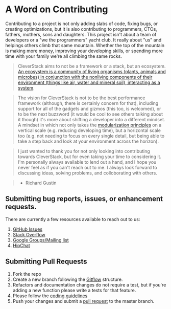 # A Word on Contributing

Contributing to a project is not only adding slabs of code, fixing bugs, or creating optimizations, but it is also contributing to programmers, CTOs, fathers, mothers, sons and daughters. This project isn't about a team of developers or a "we the programmers" yacht club. It really about "us" and helpings others climb that same mountain. Whether the top of the mountain is making more money, improving your developing skills, or spending more time with your family we're all climbing the same rocks.

> CleverStack aims to not be a framework or a stack, but an ecosystem. [An ecosystem is a community of living organisms (plants, animals and microbes) in conjunction with the nonliving components of their environment (things like air, water and mineral soil), interacting as a system](http://en.wikipedia.org/wiki/Ecosystem).

> The vision for CleverStack is not to be the best performance framework (although, there is certainly concern for that), including support for all of the gadgets and gizmos (this too, is welcomed), or to be the next buzzword (it would be cool to see others talking about it though) it's more about shifting a developer into a different mindset. A mindset in which not only takes the [modularization principles](http://en.wikipedia.org/wiki/Modular_programming) on a vertical scale (e.g. reducing developing time), but a horizontal scale too (e.g. not needing to focus on every single detail, but being able to take a step back and look at your environment across the horizon).

> I just wanted to thank you for not only looking into contributing towards CleverStack, but for even taking your time to considering it. I'm personally always available to lend out a hand, and I hope you never feel as if you can't reach out to me. I always look forward to discussing ideas, solving problems, and colloborating with others.

> - Richard Gustin

## Submitting bug reports, issues, or enhancement requests.

There are currently a few resources available to reach out to us:

1. [GitHub Issues](https://github.com/CleverStack/angular-seed/issues)
2. [Stack Overflow](http://stackoverflow.com/questions/tagged/cleverstack)
3. [Google Groups/Mailing list](https://groups.google.com/forum/#!forum/cleverstack)
4. [HipChat](http://www.hipchat.com/gwM43u4Mw)

## Submitting Pull Requests

1. Fork the repo
2. Create a new branch following the [Gitflow](https://www.atlassian.com/git/workflows#!workflow-gitflow) structure.
3. Refactors and documentation changes do not require a test, but if you're adding a new function please write a tests for that feature.
4. Please follow the [coding guidelines](https://github.com/CleverStack/angular-seed/blob/master/.jshintrc)
5. Push your changes and submit a [pull request](https://github.com/CleverStack/angular-seed/compare/) to the master branch.